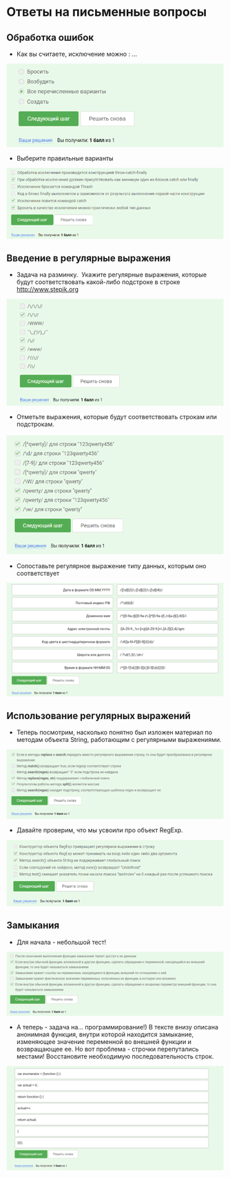 # Ответы на письменные вопросы 

## Обработка ошибок 

- Как вы считаете, исключение можно : ...

<img src="обработкаошибок1.png"/>

- Выберите правильные варианты

<img src="обработкаошибок2.png"/>

## Введение в регулярные выражения

- Задача на разминку. ﻿
﻿﻿Укажите регулярные выражения, которые будут соответствовать какой-либо подстроке в строке http://www.stepik.org

<img src="регулярныевыраж1.png"/>

- Отметьте выражения, которые будут соответствовать строкам или подстрокам.

<img src="регулярныевыраж2.png"/>

- Сопоставьте регулярное выражение  типу данных, которым оно соответствует

<Img src="регулярныевыраж3.png"/>

## Использование регулярных выражений

- ﻿Теперь посмотрим, насколько понятно был изложен материал по методам объекта  String, работающим с регулярными выражениями.

<img src="использованиерегвыраж.png"/>

- Давайте проверим, что мы усвоили про объект RegExp.

<img src="использованиерегвыраж2.png"/>

## Замыкания

- Для начала - небольшой тест!

<img src="замыкания.png"/>

- А теперь - задача на... программирование!)
В тексте внизу описана анонимная функция, внутри которой находится замыкание, изменяющее значение переменной во внешней функции и возвращающее ее. Но вот проблема - строчки перепутались местами! Восстановите необходимую последовательность строк.

<img src="замыкания2.png"/>
